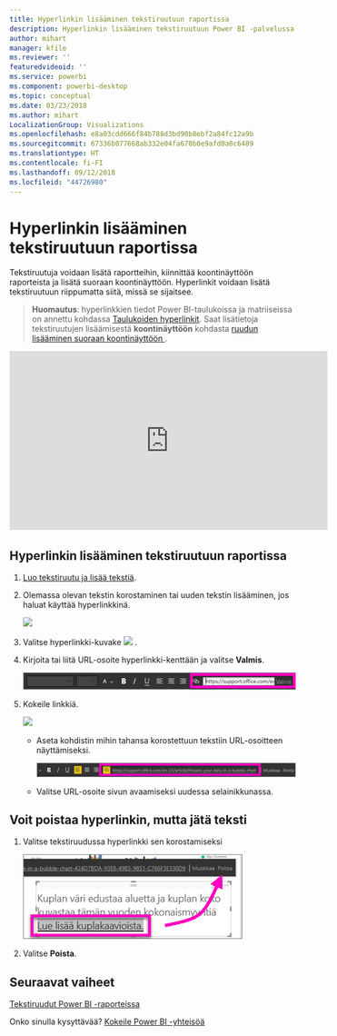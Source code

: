 ```yaml
---
title: Hyperlinkin lisääminen tekstiruutuun raportissa
description: Hyperlinkin lisääminen tekstiruutuun Power BI -palvelussa ja Desktopissa
author: mihart
manager: kfile
ms.reviewer: ''
featuredvideoid: ''
ms.service: powerbi
ms.component: powerbi-desktop
ms.topic: conceptual
ms.date: 03/23/2018
ms.author: mihart
LocalizationGroup: Visualizations
ms.openlocfilehash: e8a03cdd666f84b788d3bd90b8ebf2a84fc12a9b
ms.sourcegitcommit: 67336b077668ab332e04fa670b0e9afd0a0c6489
ms.translationtype: HT
ms.contentlocale: fi-FI
ms.lasthandoff: 09/12/2018
ms.locfileid: "44726980"
---
```

# <a name="add-a-hyperlink-to-a-text-box-in-a-report"></a>Hyperlinkin lisääminen tekstiruutuun raportissa
Tekstiruutuja voidaan lisätä raportteihin, kiinnittää koontinäyttöön raporteista ja lisätä suoraan koontinäyttöön. Hyperlinkit voidaan lisätä tekstiruutuun riippumatta siitä, missä se sijaitsee.  

> **Huomautus**: hyperlinkkien tiedot Power BI-taulukoissa ja matriiseissa on annettu kohdassa [Taulukoiden hyperlinkit](power-bi-hyperlinks-in-tables.md). Saat lisätietoja tekstiruutujen lisäämisestä **koontinäyttöön** kohdasta [ruudun lisääminen suoraan koontinäyttöön ](service-dashboard-add-widget.md). 
> 
> 

<iframe width="560" height="315" src="https://www.youtube.com/embed/_3q6VEBhGew#t=0m55s" frameborder="0" allowfullscreen></iframe>


## <a name="to-add-a-hyperlink-to-a-text-box-in-a-report"></a>Hyperlinkin lisääminen tekstiruutuun raportissa
1. [Luo tekstiruutu ja lisää tekstiä](power-bi-reports-add-text-and-shapes.md). 
2. Olemassa olevan tekstin korostaminen tai uuden tekstin lisääminen, jos haluat käyttää hyperlinkkinä.
   
   ![](media/service-add-hyperlink-to-text-box/power-bi-hyperlink-new.png)
3. Valitse hyperlinkki-kuvake ![](media/service-add-hyperlink-to-text-box/power-bi-hyperlink-icon.png) .
4. Kirjoita tai liitä URL-osoite hyperlinkki-kenttään ja valitse **Valmis**.
   
   ![](media/service-add-hyperlink-to-text-box/power-bi-add-link.png)
5. Kokeile linkkiä.  
   
   ![](media/service-add-hyperlink-to-text-box/power-bi-test-link.png)
   
   * Aseta kohdistin mihin tahansa korostettuun tekstiin URL-osoitteen näyttämiseksi.  
     
      ![](media/service-add-hyperlink-to-text-box/power-bi-hyperlink-edit.png)
   * Valitse URL-osoite sivun avaamiseksi uudessa selainikkunassa.

## <a name="to-remove-the-hyperlink-but-leave-the-text"></a>Voit poistaa hyperlinkin, mutta jätä teksti
1. Valitse tekstiruudussa hyperlinkki sen korostamiseksi
   
     ![](media/service-add-hyperlink-to-text-box/power-bi-hyperlink-remove.png)
2. Valitse **Poista**. 

## <a name="next-steps"></a>Seuraavat vaiheet
[Tekstiruudut Power BI -raporteissa](power-bi-reports-add-text-and-shapes.md)

Onko sinulla kysyttävää? [Kokeile Power BI -yhteisöä](http://community.powerbi.com/)

